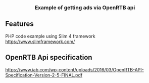 <h3 align="center">Example of getting ads via OpenRTB api </h3>

## Features
PHP code example using Slim 4 framework
https://www.slimframework.com/

## OpenRTB Api specification

https://www.iab.com/wp-content/uploads/2016/03/OpenRTB-API-Specification-Version-2-5-FINAL.pdf
